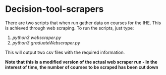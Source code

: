 # Decision-tool-scrapers

There are two scripts that when run gather data on courses for the IHE. This is achieved through web scraping. To run the scripts, just type:
1) *python3 webscraper.py*
2) *python3 graduateWebscraper.py*

This will output two csv files with the required information.

**Note that this is a modified version of the actual web scraper run - In the interest of time, the number of courses to be scraped has been cut down**